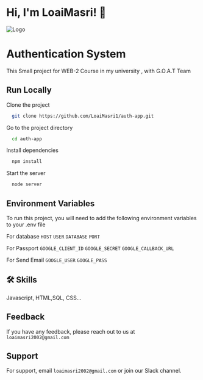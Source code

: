 # Hi, I'm LoaiMasri! 👋
![Logo](https://i.postimg.cc/k5tpFkDs/Screenshot-2022-02-26-211522-removebg-preview.png)
# Authentication System 

This Small project for WEB-2 Course in my university , with G.O.A.T Team


## Run Locally

Clone the project

```bash
  git clone https://github.com/LoaiMasri1/auth-app.git
```

Go to the project directory

```bash
  cd auth-app
```

Install dependencies

```bash
  npm install
```

Start the server

```bash
  node server
```


## Environment Variables

To run this project, you will need to add the following environment variables to your .env file

For database
`HOST`
`USER`
`DATABASE`
`PORT`

For Passport
`GOOGLE_CLIENT_ID`
`GOOGLE_SECRET`
`GOOGLE_CALLBACK_URL`

For Send Email
`GOOGLE_USER`
`GOOGLE_PASS`

## 🛠 Skills
Javascript, HTML,SQL, CSS...


## Feedback

If you have any feedback, please reach out to us at `loaimasri2002@gmail.com`

## Support

For support, email `loaimasri2002@gmail.com` or join our Slack channel.

